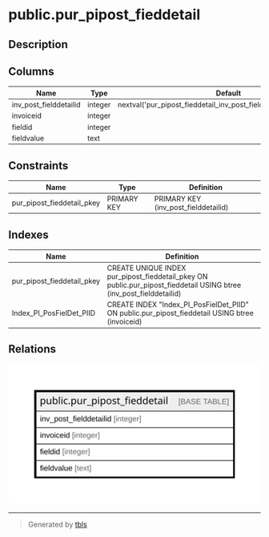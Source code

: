 # public.pur_pipost_fieddetail

## Description

## Columns

| Name | Type | Default | Nullable | Children | Parents | Comment |
| ---- | ---- | ------- | -------- | -------- | ------- | ------- |
| inv_post_fielddetailid | integer | nextval('pur_pipost_fieddetail_inv_post_fielddetailid_seq'::regclass) | false |  |  |  |
| invoiceid | integer |  | true |  |  |  |
| fieldid | integer |  | true |  |  |  |
| fieldvalue | text |  | true |  |  |  |

## Constraints

| Name | Type | Definition |
| ---- | ---- | ---------- |
| pur_pipost_fieddetail_pkey | PRIMARY KEY | PRIMARY KEY (inv_post_fielddetailid) |

## Indexes

| Name | Definition |
| ---- | ---------- |
| pur_pipost_fieddetail_pkey | CREATE UNIQUE INDEX pur_pipost_fieddetail_pkey ON public.pur_pipost_fieddetail USING btree (inv_post_fielddetailid) |
| Index_PI_PosFielDet_PIID | CREATE INDEX "Index_PI_PosFielDet_PIID" ON public.pur_pipost_fieddetail USING btree (invoiceid) |

## Relations

![er](public.pur_pipost_fieddetail.svg)

---

> Generated by [tbls](https://github.com/k1LoW/tbls)
